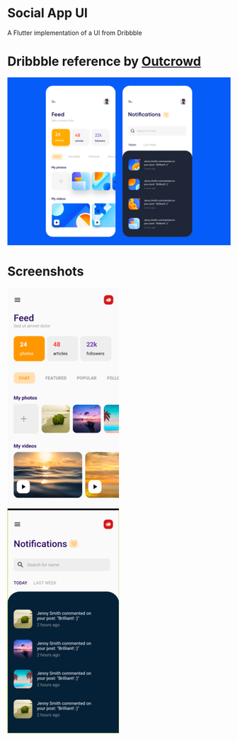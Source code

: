 # Social App UI

A Flutter implementation of a UI from Dribbble

# Dribbble reference by [Outcrowd](https://dribbble.com/outcrowd)

![Original UI](assets/images/original-ui.png)

# Screenshots
<img src="assets/images/feed.png" width=50% height=50%> <img src= "assets/images/notifications.png" width=50% height=50%>
